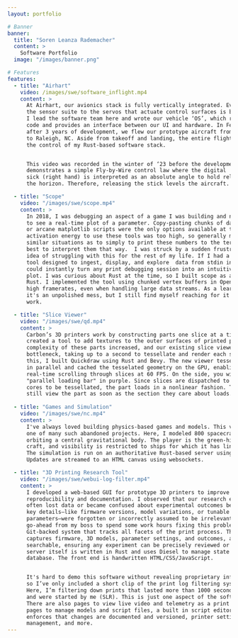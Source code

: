 ```yaml
---
layout: portfolio

# Banner
banner:
  title: "Soren Leanza Rademacher"
  content: >
    Software Portfolio
  image: "/images/banner.png"

# Features
features:
  - title: "Airhart"
    video: /images/swe/software_inflight.mp4
    content: >
      At Airhart, our avionics stack is fully vertically integrated. Everything from
      the sensor suite to the servos that actuate control surfaces is built in-house.
      I lead the software team here and wrote our vehicle ‘OS’, which runs GNC control
      code and provides an interface between our UI and hardware. In February of 2025,
      after 3 years of development, we flew our prototype aircraft from Los Angeles
      to Raleigh, NC. Aside from takeoff and landing, the entire flight was under
      the control of my Rust-based software stack.


      This video was recorded in the winter of ‘23 before the development of our UI and
      demonstrates a simple Fly-by-Wire control law where the digital
      sick (right hand) is interpreted as an absolute angle to hold relative to
      the horizon. Therefore, releasing the stick levels the aircraft.

  - title: "Scope"
    video: "/images/swe/scope.mp4"
    content: >
      In 2018, I was debugging an aspect of a game I was building and needed
      to see a real-time plot of a parameter. Copy-pasting chunks of data to Excel
      or arcane matplotlib scripts were the only options available at the time. The
      activation energy to use these tools was too high, so generally my strategy in
      similar situations as to simply to print these numbers to the terminal and do my
      best to interpret them that way.  I was struck by a sudden frustration about the
      idea of struggling with this for the rest of my life. If I had a visualization
      tool designed to ingest, display, and explore  data from stdin in real time, I
      could instantly turn any print debugging session into an intuitive explorable
      plot. I was curious about Rust at the time, so I built scope as a way to learn
      Rust. I implemented the tool using chunked vertex buffers in OpenGL to maintain
      high framerates, even when handling large data streams. As a learning project,
      it's an unpolished mess, but I still find myself reaching for it regularly at
      work. 

  - title: "Slice Viewer"
    video: "/images/swe/qd.mp4"
    content: >
      Carbon’s 3D printers work by constructing parts one slice at a time. When I
      created a tool to add textures to the outer surfaces of printed parts, the
      complexity of these parts increased, and our existing slice viewer became a
      bottleneck, taking up to a second to tessellate and render each slice. To solve
      this, I built Quickdraw using Rust and Bevy. The new viewer tessellated slices
      in parallel and cached the tesselated geometry on the GPU, enabling smooth,
      real-time scrolling through slices at 60 FPS. On the side, you will see a
      "parallel loading bar" in purple. Since slices are dispatched to all available
      cores to be tessellated, the part loads in a nonlinear fashion. The user can
      still view the part as soon as the section they care about loads.
      
  - title: "Games and Simulation"
    video: "/images/swe/nc.mp4"
    content: >
      I've always loved building physics-based games and models. This video is
      one of many such abandoned projects. Here, I modeled 800 spacecraft (rectangles)
      orbiting a central gravitational body. The player is the green-highlighted
      craft, and visibility is restricted to ships for which it has line of sight.
      The simulation is run on an authoritative Rust-based server using a custom ECS.
      Updates are streamed to an HTML canvas using websockets.

  - title: "3D Printing Research Tool"
    video: "/images/swe/webui-log-filter.mp4"
    content: >
      I developed a web-based GUI for prototype 3D printers to improve experiment
      reproducibility and documentation. I observed that our research engineers
      often lost data or became confused about experimental outcomes because
      key details—like firmware versions, model variations, or tunable process
      parameters—were forgotten or incorrectly assumed to be irrelevant. I got the
      go-ahead from my boss to spend some work hours fixing this problem. I built a
      Git-backed system that tracks all facets of the print process. The interface
      captures firmware, 3D models, parameter settings, and outcomes, and makes them
      searchable, ensuring any experiment can be precisely reviewed or repeated. The
      server itself is written in Rust and uses Diesel to manage state in a Postgres
      database. The front end is handwritten HTML/CSS/JavaScript.


      It's hard to demo this software without revealing proprietary information,
      so I’ve only included a short clip of the print log filtering system.
      Here, I’m filtering down prints that lasted more than 1000 seconds
      and were started by me (SLR). This is just one aspect of the software.
      There are also pages to view live video and telemetry as a print runs,
      pages to manage models and script files, a built in script editor which
      enforces that changes are documented and versioned, printer settings, user
      management, and more.
---
```

